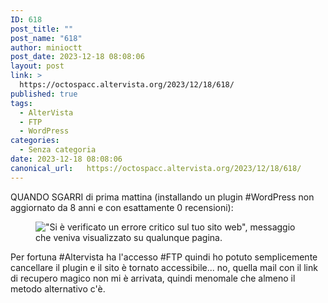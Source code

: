 ```yaml
---
ID: 618
post_title: ""
post_name: "618"
author: minioctt
post_date: 2023-12-18 08:08:06
layout: post
link: >
  https://octospacc.altervista.org/2023/12/18/618/
published: true
tags:
  - AlterVista
  - FTP
  - WordPress
categories:
  - Senza categoria
date: 2023-12-18 08:08:06
canonical_url:   https://octospacc.altervista.org/2023/12/18/618/
---
```

<!-- wp:paragraph -->
<p>QUANDO SGARRI di prima mattina (installando un plugin #WordPress non aggiornato da 8 anni e con esattamente 0 recensioni):</p>
<!-- /wp:paragraph -->

<!-- wp:paragraph -->
<p></p>
<!-- /wp:paragraph -->

<!-- wp:image {"id":617,"sizeSlug":"large","linkDestination":"none"} -->
<figure class="wp-block-image size-large"><img src="https://octospacc.altervista.org/wp-content/uploads/2023/12/screenshot_20231218-074952526378717910627091-665x1440.png" alt="&quot;Si è verificato un errore critico sul tuo sito web&quot;, messaggio che veniva visualizzato su qualunque pagina." class="wp-image-617"/></figure>
<!-- /wp:image -->

<!-- wp:paragraph -->
<p></p>
<!-- /wp:paragraph -->

<!-- wp:paragraph -->
<p>Per fortuna #Altervista ha l'accesso #FTP quindi ho potuto semplicemente cancellare il plugin e il sito è tornato accessibile... no, quella mail con il link di recupero magico non mi è arrivata, quindi menomale che almeno il metodo alternativo c'è.</p>
<!-- /wp:paragraph -->